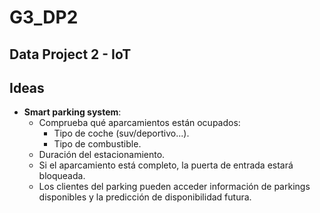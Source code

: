 # G3_DP2
## Data Project 2 - IoT 

## Ideas

- **Smart parking system**:
    * Comprueba qué aparcamientos están ocupados:
        * Tipo de coche (suv/deportivo...).
        * Tipo de combustible.
    * Duración del estacionamiento.
    * Si el aparcamiento está completo, la puerta de entrada estará bloqueada.
    * Los clientes del parking pueden acceder información de parkings disponibles y la predicción de disponibilidad futura. 